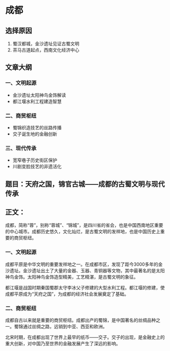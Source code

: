 # 成都

## 选择原因
1. 蜀汉都城，金沙遗址见证古蜀文明
2. 茶马古道起点，西南文化经济中心

## 文章大纲
### 一、文明起源
- 金沙遗址太阳神鸟金饰解读
- 都江堰水利工程建造智慧

### 二、商贸枢纽
- 蜀锦织造技艺的丝路传播
- 交子诞生地的金融创新

### 三、现代传承
- 宽窄巷子历史街区保护
- 川剧变脸技艺的非遗活化

## 题目：天府之国，锦官古城——成都的古蜀文明与现代传承

## 正文：

成都，简称“蓉”，别称“蓉城”、“锦城”，是四川省的省会，也是中国西南地区重要的中心城市。成都历史悠久，文化灿烂，是古蜀文明的发祥地，也是中国历史上重要的商贸枢纽。

### 一、文明起源

成都平原是中华文明的重要发祥地之一。在成都市区，发现了距今3000多年的金沙遗址。金沙遗址出土了大量的金器、玉器、青铜器等文物，其中最著名的是太阳神鸟金饰。太阳神鸟金饰造型精美，工艺精湛，是古蜀文明的象征。

都江堰是战国时期秦国蜀郡太守李冰父子修建的大型水利工程。都江堰的修建，使成都平原成为“天府之国”，为成都的经济社会发展奠定了基础。

### 二、商贸枢纽

成都自古以来就是重要的商贸枢纽。成都出产的蜀锦，是中国著名的丝绸品种之一。蜀锦通过丝绸之路，远销到中亚、西亚和欧洲。

北宋时期，在成都出现了世界上最早的纸币——交子。交子的出现，是金融史上的重大创新，对中国乃至世界的金融发展产生了深远的影响。